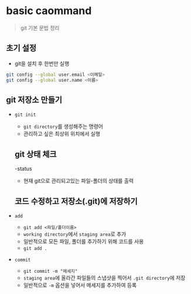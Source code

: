 # basic caommand
> git 기본 문법 정리

## 초기 설정
- git을 설치 후 한번만 실행
```bash
git config --global user.email <이메일>
git config --global user.name <이름>
```

## git 저장소 만들기

- `git init`
    - `git directory`를 생성해주는 명령어
    - 관리하고 싶은 최상위 위치에서 실행

    ## git 상태 체크

    -status
     - 현재 git으로 관리되고있는 파일-폴더의 상태를 출력

    ## 코드 수정하고 저장소(.git)에 저장하기

- `add`
     - `git add <파일/폴더이름>`
     - `working directory`에서 `staging area`로 추가
    - 일반적으로 모든 파일, 폴더를 추가하기 위해 코드를 사용
     - `git add .`

 - `commit`
    - `git commit -m "메세지"`
    - `staging area`에 올라간 파일들의 스냅샷을 찍어서 `.git directory`에 저장
    - 일반적으로 `-m` 옵션을 넣어서 메세지를 추가하여 등록





